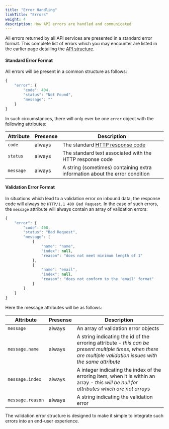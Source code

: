```yaml
---
title: "Error Handling"
linkTitle: "Errors"
weight: 4
description: How API errors are handled and communicated
---
```


All errors returned by all API services are presented in a standard error format. This complete list of errors which you may encounter are listed in the earlier page detailing the [API structure](/docs/api-principles/structure/#api-returns).

#### Standard Error Format

All errors will be present in a common structure as follows:

```js
{
    "error": {
        "code": 404,
        "status": "Not Found",
        "message": ""
    }
}
```

In such circumstances, there will only ever be one `error` object with the following attributes:

Attribute | Presense | Description
--- | --- | ---
`code` | <div class="stamp">always</div> | The standard [HTTP response code](https://en.wikipedia.org/wiki/List_of_HTTP_status_codes)
`status` | <div class="stamp">always</div> | The standard text associated with the HTTP response code
`message` | <div class="stamp">always</div> | A string (sometimes) containing extra information about the error condition

#### Validation Error Format

In situations which lead to a validation error on inbound data, the response code will always be `HTTP/1.1 400 Bad Request`. In the case of such errors, the `message` attribute will always contain an array of validation errors:

```js
{
    "error": {
        "code": 400,
        "status": "Bad Request",
        "message": [
            {
                "name": "name",
                "index": null,
                "reason": "does not meet minimum length of 1"
            },
            {
                "name": "email",
                "index": null,
                "reason": "does not conform to the 'email' format"
            }
        ]
    }
}
```

Here the message attributes will be as follows:

Attribute | Presense | Description
--- | --- | ---
`message` | <div class="stamp">always</div> | An array of validation error objects
`message.name` | <div class="stamp">always</div> | A string indicating the id of the erroring attribute - _this can be present multiple times, when there are multiple validation issues with the same attribute_
`message.index` | <div class="stamp">always</div> | A integer indicating the index of the erroring item, when it is within an array - _this will be null for attributes which are not arrays_
`message.reason` | <div class="stamp">always</div> | A string indicating the validation error

The validation error structure is designed to make it simple to integrate such errors into an end-user experience.
